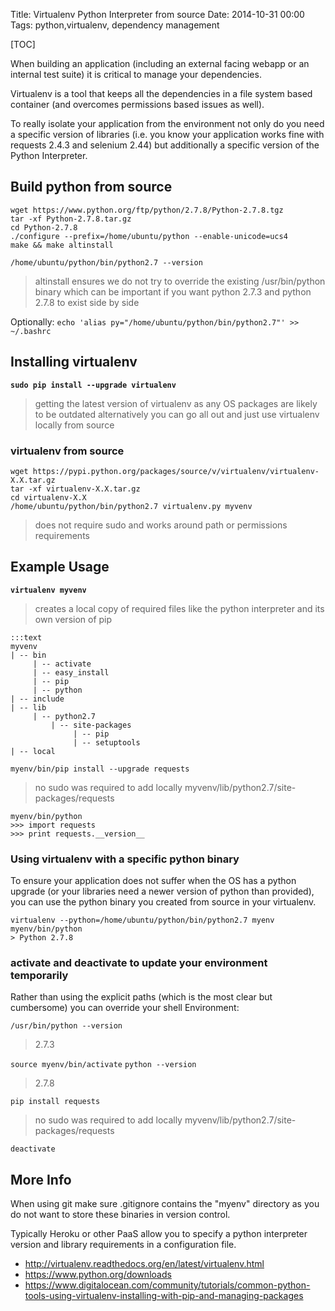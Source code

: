 Title: Virtualenv Python Interpreter from source
Date: 2014-10-31 00:00
Tags: python,virtualenv, dependency management

[TOC]

When building an application (including an external facing webapp or an internal test suite) it is critical to manage your dependencies.

Virtualenv is a tool that keeps all the dependencies in a file system based container (and overcomes permissions based issues as well).

To really isolate your application from the environment not only do you need a specific version of libraries (i.e. you know your application works fine with requests 2.4.3 and selenium 2.44) but additionally a specific version of the Python Interpreter.


## Build python from source

    wget https://www.python.org/ftp/python/2.7.8/Python-2.7.8.tgz
    tar -xf Python-2.7.8.tar.gz
    cd Python-2.7.8
    ./configure --prefix=/home/ubuntu/python --enable-unicode=ucs4
    make && make altinstall
    
    /home/ubuntu/python/bin/python2.7 --version

> altinstall ensures we do not try to override the existing /usr/bin/python binary which can be important if you want python 2.7.3 and python 2.7.8 to exist side by side

Optionally: `echo 'alias py="/home/ubuntu/python/bin/python2.7"' >> ~/.bashrc`

## Installing virtualenv

**`sudo pip install --upgrade virtualenv`**
> getting the latest version of virtualenv as any OS packages are likely to be outdated
> alternatively you can go all out and just use virtualenv locally from source

### virtualenv from source
   
    wget https://pypi.python.org/packages/source/v/virtualenv/virtualenv-X.X.tar.gz
    tar -xf virtualenv-X.X.tar.gz
    cd virtualenv-X.X
    /home/ubuntu/python/bin/python2.7 virtualenv.py myvenv

> does not require sudo and works around path or permissions requirements

## Example Usage

**`virtualenv myvenv`**
> creates a local copy of required files like the python interpreter and its own version of pip

    :::text
    myvenv
    | -- bin
         | -- activate
         | -- easy_install
         | -- pip
         | -- python
    | -- include
    | -- lib
         | -- python2.7
             | -- site-packages
                  | -- pip
                  | -- setuptools
    | -- local
    
    
`myenv/bin/pip install --upgrade requests`
> no sudo was required to add locally myvenv/lib/python2.7/site-packages/requests

    myenv/bin/python
    >>> import requests
    >>> print requests.__version__



### Using virtualenv with a specific python binary

To ensure your application does not suffer when the OS has a python upgrade (or your libraries need a newer version of python than provided), you can use the python binary you created from source in your virtualenv.

    virtualenv --python=/home/ubuntu/python/bin/python2.7 myenv
    myenv/bin/python
    > Python 2.7.8


### activate and deactivate to update your environment temporarily

Rather than using the explicit paths (which is the most clear but cumbersome) you can override your shell Environment:

`/usr/bin/python --version`
> 2.7.3

`source myenv/bin/activate`
`python --version`
> 2.7.8

`pip install requests`
> no sudo was required to add locally myvenv/lib/python2.7/site-packages/requests

`deactivate`



## More Info

When using git make sure .gitignore contains the "myenv" directory as you do not want to store these binaries in version control.

Typically Heroku or other PaaS allow you to specify a python interpreter version and library requirements in a configuration file.

- <http://virtualenv.readthedocs.org/en/latest/virtualenv.html>
- <https://www.python.org/downloads>
- <https://www.digitalocean.com/community/tutorials/common-python-tools-using-virtualenv-installing-with-pip-and-managing-packages>